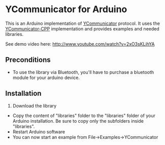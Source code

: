# YCommunicator for Arduino

This is an Arduino implementation of [YCommunicator](https://github.com/oyagev/YCommunicator) protocol.
It uses the [YCommunicator-CPP](https://github.com/oyagev/YCommunicator-CPP) implementation and provides examples and needed libraries.


See demo video here: http://www.youtube.com/watch?v=2xO3sKLihYA

## Preconditions

 - To use the library via Bluetooth, you'll have to purchase a bluetooth module for your arduino device. 
 

## Installation
 1. Download the library 
 - Copy the content of "libraries" folder to the "libraries" folder of your Arduino installation. 
   Be sure to copy only the subfolders inside "libraries".
 - Restart Arduino software
 - You can now start an example from File->Examples->YCommunicator


